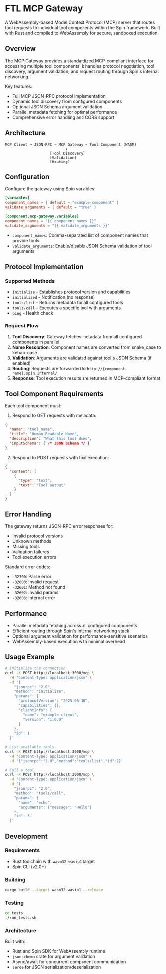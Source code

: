 # FTL MCP Gateway

A WebAssembly-based Model Context Protocol (MCP) server that routes tool requests to individual tool components within the Spin framework. Built with Rust and compiled to WebAssembly for secure, sandboxed execution.

## Overview

The MCP Gateway provides a standardized MCP-compliant interface for accessing multiple tool components. It handles protocol negotiation, tool discovery, argument validation, and request routing through Spin's internal networking.

Key features:
- Full MCP JSON-RPC protocol implementation
- Dynamic tool discovery from configured components
- Optional JSON Schema argument validation
- Parallel metadata fetching for optimal performance
- Comprehensive error handling and CORS support

## Architecture

```
MCP Client → JSON-RPC → MCP Gateway → Tool Component (WASM)
                           ↓
                    [Tool Discovery]
                    [Validation]
                    [Routing]
```

## Configuration

Configure the gateway using Spin variables:

```toml
[variables]
component_names = { default = "example-component" }
validate_arguments = { default = "true" }

[component.mcp-gateway.variables]
component_names = "{{ component_names }}"
validate_arguments = "{{ validate_arguments }}"
```

- `component_names`: Comma-separated list of component names that provide tools
- `validate_arguments`: Enable/disable JSON Schema validation of tool arguments

## Protocol Implementation

### Supported Methods

- `initialize` - Establishes protocol version and capabilities
- `initialized` - Notification (no response)
- `tools/list` - Returns metadata for all configured tools
- `tools/call` - Executes a specific tool with arguments
- `ping` - Health check

### Request Flow

1. **Tool Discovery**: Gateway fetches metadata from all configured components in parallel
2. **Name Resolution**: Component names are converted from snake_case to kebab-case
3. **Validation**: Arguments are validated against tool's JSON Schema (if enabled)
4. **Routing**: Requests are forwarded to `http://{component-name}.spin.internal/`
5. **Response**: Tool execution results are returned in MCP-compliant format

## Tool Component Requirements

Each tool component must:

1. Respond to GET requests with metadata:
```json
{
  "name": "tool_name",
  "title": "Human Readable Name",
  "description": "What this tool does",
  "inputSchema": { /* JSON Schema */ }
}
```

2. Respond to POST requests with tool execution:
```json
{
  "content": [
    {
      "type": "text",
      "text": "Tool output"
    }
  ]
}
```

## Error Handling

The gateway returns JSON-RPC error responses for:
- Invalid protocol versions
- Unknown methods
- Missing tools
- Validation failures
- Tool execution errors

Standard error codes:
- `-32700`: Parse error
- `-32600`: Invalid request
- `-32601`: Method not found
- `-32602`: Invalid params
- `-32603`: Internal error

## Performance

- Parallel metadata fetching across all configured components
- Efficient routing through Spin's internal networking stack
- Optional argument validation for performance-sensitive scenarios
- WebAssembly-based execution with minimal overhead

## Usage Example

```bash
# Initialize the connection
curl -X POST http://localhost:3000/mcp \
  -H "Content-Type: application/json" \
  -d '{
    "jsonrpc": "2.0",
    "method": "initialize",
    "params": {
      "protocolVersion": "2025-06-18",
      "capabilities": {},
      "clientInfo": {
        "name": "example-client",
        "version": "1.0.0"
      }
    },
    "id": 1
  }'

# List available tools
curl -X POST http://localhost:3000/mcp \
  -H "Content-Type: application/json" \
  -d '{"jsonrpc":"2.0","method":"tools/list","id":2}'

# Call a tool
curl -X POST http://localhost:3000/mcp \
  -H "Content-Type: application/json" \
  -d '{
    "jsonrpc": "2.0",
    "method": "tools/call",
    "params": {
      "name": "echo",
      "arguments": {"message": "Hello"}
    },
    "id": 3
  }'
```

## Development

### Requirements
- Rust toolchain with `wasm32-wasip1` target
- Spin CLI (v2.0+)

### Building
```bash
cargo build --target wasm32-wasip1 --release
```

### Testing
```bash
cd tests
./run_tests.sh
```

### Architecture
Built with:
- Rust and Spin SDK for WebAssembly runtime
- `jsonschema` crate for argument validation
- Async/await for concurrent component communication
- `serde` for JSON serialization/deserialization